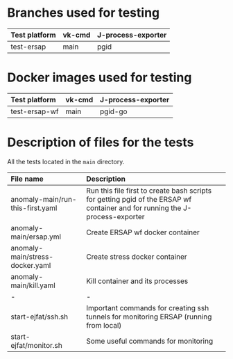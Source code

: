 # Branches used for testing

| Test platform | vk-cmd | J-process-exporter |
| :------------ | :----- | :----------------- |
| test-ersap    | main   | pgid               |

# Docker images used for testing

| Test platform | vk-cmd | J-process-exporter |
| :------------ | :----- | :----------------- |
| test-ersap-wf | main   | pgid-go            |


# Description of files for the tests
All the tests located in the `main` directory.

| File name | Description |
| :-------- | :---------- |
| anomaly-main/run-this-first.yaml | Run this file first to create bash scripts for getting pgid of the ERSAP wf container and for running the J-process-exporter |
| anomaly-main/ersap.yml | Create ERSAP wf docker container |
| anomaly-main/stress-docker.yaml | Create stress docker container |
| anomaly-main/kill.yaml | Kill container and its processes |
| - | - |
| start-ejfat/ssh.sh | Important commands for creating ssh tunnels for monitoring ERSAP (running from local) |
| start-ejfat/monitor.sh | Some useful commands for monitoring |
